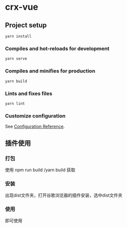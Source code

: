 # crx-vue

## Project setup
```
yarn install
```

### Compiles and hot-reloads for development
```
yarn serve
```

### Compiles and minifies for production
```
yarn build
```

### Lints and fixes files
```
yarn lint
```

### Customize configuration
See [Configuration Reference](https://cli.vuejs.org/config/).


## 插件使用

### 打包
使用 npm run build /yarn build 获取

### 安装
出现dist文件夹，打开谷歌浏览器的插件安装，选中dist文件夹

### 使用
即可使用